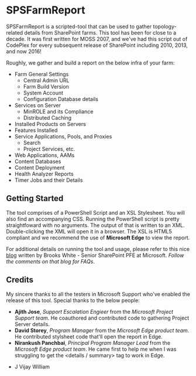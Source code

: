 # SPSFarmReport

SPSFarmReport is a scripted-tool that can be used to gather topology-related details from SharePoint farms. This tool has been for close to a decade. It was first written for MOSS 2007, and we've had this script out of CodePlex for every subsequent release of SharePoint including 2010, 2013, and now 2016!

Roughly, we gather and build a report on the below infra of your farm:
+ Farm General Settings
	+ Central Admin URL
	+ Farm Build Version
	+ System Account
	+ Configuration Database details
+ Services on Server
	+ MinROLE and its Compliance
	+ Distributed Caching
+ Installed Products on Servers
+ Features Installed
+ Service Applications, Pools, and Proxies
	+ Search
	+ Project Services, etc.
+ Web Applications, AAMs
+ Content Databases
+ Content Deployment
+ Health Analyzer Reports
+ Timer Jobs and their Details

## Getting Started 
The tool comprises of a PowerShell Script and an XSL Stylesheet. You will also find an accompanying CSS. Running the PowerShell script is pretty straightfoward with no arguments. The output of that is written to an XML. Double-clicking the XML will open it in a browser. The XSL is HTML5 compliant and we recommend the use of __Microsoft Edge__ to view the report.

For additional details on running the tool and usage, please refer to this nice [blog](https://blogs.technet.microsoft.com/brookswhite/2014/04/02/sps-farm-report/) written by Brooks White - Senior SharePoint PFE at Microsoft. *Follow the comments on that blog for FAQs*.

## Credits 
My sincere thanks to all the testers in Microsoft Support who've enabled the release of this tool. Special thanks to the below people:

+ __Ajith Jose__, *Support Escalation Engieer* from the *Microsoft Project Support team*. He coauthored and contributed code to gathering Project Server details.
+ __David Storey__, *Program Manager* from the *Microsoft Edge product team*. He contributed stylsheet code that'll open the report in Edge.
+ __Nirankush Panchbai__, *Principal Program Manager Lead* from the *Microsoft Edge product team*. He came first to help me when I was struggling to get the <details / summary> tag to work in Edge.

- J Vijay William

